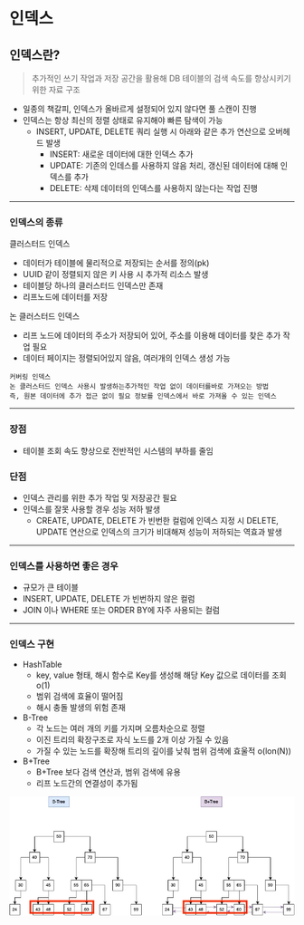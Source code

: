 인덱스
==

## 인덱스란?

> 추가적인 쓰기 작업과 저장 공간을 활용해 DB 테이블의 검색 속도를 향상시키기 위한 자료 구조

- 일종의 책갈피, 인덱스가 올바르게 설정되어 있지 않다면 풀 스캔이 진행
- 인덱스는 항상 최신의 정렬 상태로 유지해야 빠른 탐색이 가능
    - INSERT, UPDATE, DELETE 쿼리 실행 시 아래와 같은 추가 연산으로 오버헤드 발생
        - INSERT: 새로운 데이터에 대한 인덱스 추가
        - UPDATE: 기존의 인데스를 사용하지 않음 처리, 갱신된 데이터에 대해 인덱스를 추가
        - DELETE: 삭제 데이터의 인덱스를 사용하지 않는다는 작업 진행

---

### 인덱스의 종류

클러스터드 인덱스

- 데이터가 테이블에 물리적으로 저장되는 순서를 정의(pk)
- UUID 같이 정렬되지 않은 키 사용 시 추가적 리소스 발생
- 테이블당 하나의 클러스터드 인덱스만 존재
- 리프노드에 데이터를 저장

논 클러스터드 인덱스

- 리프 노드에 데이터의 주소가 저장되어 있어, 주소를 이용해 데이터를 찾은 추가 작업 필요
- 데이터 페이지는 정렬되어있지 않음, 여러개의 인덱스 생성 가능

```text
커버링 인덱스
논 클러스터드 인덱스 사용시 발생하는추가적인 작업 없이 데이터를바로 가져오는 방법
즉, 원본 데이터에 추가 접근 없이 필요 정보를 인덱스에서 바로 가져올 수 있는 인덱스
```

---

### 장점

- 테이블 조회 속도 향상으로 전반적인 시스템의 부하를 줄임

### 단점

- 인덱스 관리를 위한 추가 작업 및 저장공간 필요
- 인덱스를 잘못 사용할 경우 성능 저하 발생
    - CREATE, UPDATE, DELETE 가 빈번한 컬럼에 인덱스 지정 시 DELETE, UPDATE 연산으로 인덱스의 크기가 비대해져 성능이 저하되는 역효과 발생

---

### 인덱스를 사용하면 좋은 경우

- 규모가 큰 테이블
- INSERT, UPDATE, DELETE 가 빈번하지 않은 컬럼
- JOIN 이나 WHERE 또는 ORDER BY에 자주 사용되는 컬럼

---

### 인덱스 구현

- HashTable
    - key, value 형태, 해시 함수로 Key를 생성해 해당 Key 값으로 데이터를 조회 o(1)
    - 범위 검색에 효율이 떨어짐
    - 해시 충돌 발생의 위험 존재
- B-Tree
    - 각 노드는 여러 개의 키를 가지며 오름차순으로 정렬
    - 이진 트리의 확장구조로 자식 노드를 2개 이상 가질 수 있음
    - 가질 수 있는 노드를 확장해 트리의 깊이를 낮춰 범위 검색에 효울적 o(lon(N))
- B+Tree
    - B+Tree 보다 검색 연산과, 범위 검색에 유용
    - 리프 노드간의 연결성이 추가됨

![img_1.png](img_1.png)